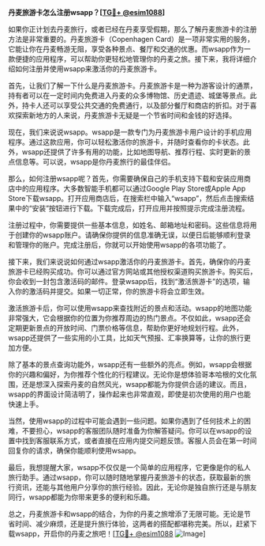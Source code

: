 **丹麦旅游卡怎么注册wsapp？[[TG💪+ @esim1088](https://t.me/s/esim1088)]**

如果你正计划去丹麦旅行，或者已经在丹麦享受假期，那么了解丹麦旅游卡的注册方法是非常重要的。丹麦旅游卡（Copenhagen Card）是一项非常实用的服务，它能让你在丹麦畅游无阻，享受各种景点、餐厅和交通的优惠。而wsapp作为一款便捷的应用程序，可以帮助你更轻松地管理你的丹麦之旅。接下来，我将详细介绍如何注册并使用wsapp来激活你的丹麦旅游卡。

首先，让我们了解一下什么是丹麦旅游卡。丹麦旅游卡是一种为游客设计的通票，持有者可以在一定时间内免费进入丹麦的众多博物馆、历史遗迹、城堡等景点。此外，持卡人还可以享受公共交通的免费通行，以及部分餐厅和商店的折扣。对于喜欢探索新地方的人来说，丹麦旅游卡无疑是一个节省时间和金钱的好选择。

现在，我们来说说wsapp。wsapp是一款专门为丹麦旅游卡用户设计的手机应用程序。通过这款应用，你可以轻松激活你的旅游卡，并随时查看你的卡状态。此外，wsapp还提供了许多有用的功能，比如地图导航、推荐行程、实时更新的景点信息等。可以说，wsapp是你丹麦旅行的最佳伴侣。

那么，如何注册wsapp呢？首先，你需要确保自己的手机支持下载和安装应用商店中的应用程序。大多数智能手机都可以通过Google Play Store或Apple App Store下载wsapp。打开应用商店后，在搜索栏中输入“wsapp”，然后点击搜索结果中的“安装”按钮进行下载。下载完成后，打开应用并按照提示完成注册流程。

注册过程中，你需要提供一些基本信息，如姓名、邮箱地址和密码。这些信息将用于创建你的wsapp账户。请确保你提供的信息准确无误，以便日后能够顺利登录和管理你的账户。完成注册后，你就可以开始使用wsapp的各项功能了。

接下来，我们来说说如何通过wsapp激活你的丹麦旅游卡。首先，确保你的丹麦旅游卡已经购买成功。你可以通过官方网站或其他授权渠道购买旅游卡。购买后，你会收到一封包含激活码的邮件。登录wsapp后，找到“激活旅游卡”的选项，输入你的激活码并提交。如果一切正常，你的旅游卡将会立即生效。

激活旅游卡后，你可以使用wsapp来查找附近的景点和活动。wsapp的地图功能非常强大，它会根据你的位置为你推荐周边的热门景点。不仅如此，wsapp还会定期更新景点的开放时间、门票价格等信息，帮助你更好地规划行程。此外，wsapp还提供了一些实用的小工具，比如天气预报、汇率换算等，让你的旅行更加方便。

除了基本的景点查询功能外，wsapp还有一些额外的亮点。例如，wsapp会根据你的兴趣和偏好，为你推荐个性化的行程建议。无论你是想体验哥本哈根的文化氛围，还是想深入探索丹麦的自然风光，wsapp都能为你提供合适的建议。而且，wsapp的界面设计简洁明了，操作起来也非常直观，即使是初次使用的用户也能快速上手。

当然，使用wsapp的过程中可能会遇到一些问题。如果你遇到了任何技术上的困难，不要担心，wsapp的客服团队随时准备为你解答疑问。你可以在wsapp的设置中找到客服联系方式，或者直接在应用内提交问题反馈。客服人员会在第一时间回复你的请求，确保你能顺利使用wsapp。

最后，我想提醒大家，wsapp不仅仅是一个简单的应用程序，它更像是你的私人旅行助手。通过wsapp，你可以随时随地掌握丹麦旅游卡的状态，获取最新的旅行资讯，还能与其他用户分享你的旅行经验。因此，无论你是独自旅行还是与朋友同行，wsapp都能为你带来更多的便利和乐趣。

总之，丹麦旅游卡和wsapp的结合，为你的丹麦之旅增添了无限可能。无论是节省时间、减少麻烦，还是提升旅行体验，这两者的搭配都堪称完美。所以，赶紧下载wsapp，开启你的丹麦之旅吧！[[TG💪+ @esim1088](https://t.me/s/esim1088) ![Image](https://i.postimg.cc/4NQfJmqS/Snipaste-2025-05-13-00-14-12.png)]